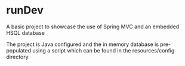 # runDev

A basic project to showcase the use of Spring MVC and an embedded HSQL database

The project is Java configured and the in memory database is pre-populated using a script which can be found in the resources/config directory
 
